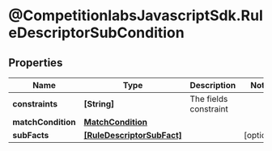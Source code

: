 # @CompetitionlabsJavascriptSdk.RuleDescriptorSubCondition

## Properties

Name | Type | Description | Notes
------------ | ------------- | ------------- | -------------
**constraints** | **[String]** | The fields constraint | 
**matchCondition** | [**MatchCondition**](MatchCondition.md) |  | 
**subFacts** | [**[RuleDescriptorSubFact]**](RuleDescriptorSubFact.md) |  | [optional] 


